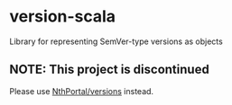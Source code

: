 # version-scala
Library for representing SemVer-type versions as objects

## NOTE: This project is discontinued

Please use [NthPortal/versions](https://github.com/NthPortal/versions) instead.
